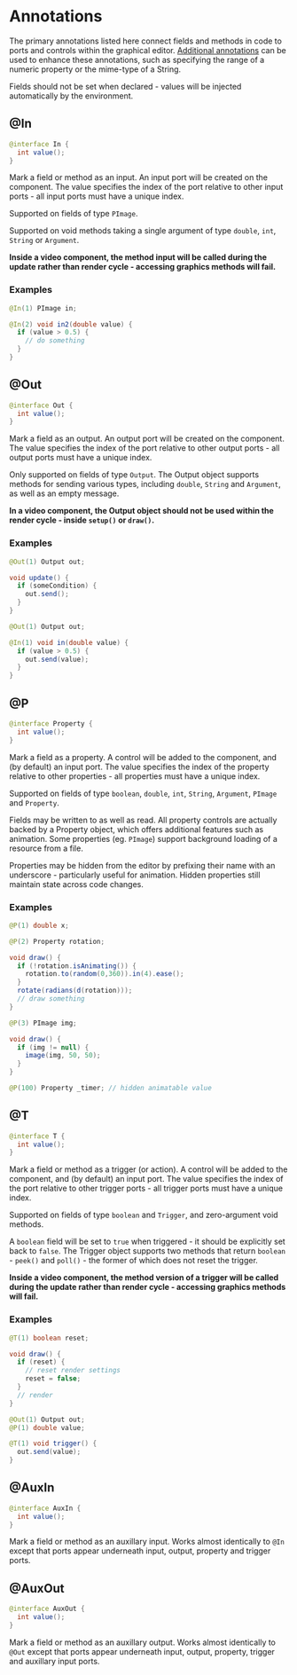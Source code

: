 # Annotations

The primary annotations listed here connect fields and methods in code to ports and controls within the graphical editor. [Additional annotations](annotations-additional.md) can be used to enhance these annotations, such as specifying the range of a numeric property or the mime-type of a String.

Fields should not be set when declared - values will be injected automatically by the environment.

## @In

```java
@interface In {
  int value();
}
```

Mark a field or method as an input. An input port will be created on the component. The value specifies the index of the port relative to other input ports - all input ports must have a unique index.

Supported on fields of type `PImage`.

Supported on void methods taking a single argument of type `double`, `int`, `String` or `Argument`.

**Inside a video component, the method input will be called during the update rather than render cycle - accessing graphics methods will fail.**

### Examples

```java
@In(1) PImage in;
```

```java
@In(2) void in2(double value) {
  if (value > 0.5) {
    // do something
  }
}
```

## @Out

```java
@interface Out {
  int value();
}
```

Mark a field as an output. An output port will be created on the component. The value specifies the index of the port relative to other output ports - all output ports must have a unique index.

Only supported on fields of type `Output`. The Output object supports methods for sending various types, including `double`, `String` and `Argument`, as well as an empty message.

**In a video component, the Output object should not be used within the render cycle - inside `setup()` or `draw()`.**

### Examples

```java
@Out(1) Output out;

void update() {
  if (someCondition) {
    out.send();
  }
}
```

```java
@Out(1) Output out;

@In(1) void in(double value) {
  if (value > 0.5) {
    out.send(value);
  }
}
```

## @P

```java
@interface Property {
  int value();
}
```

Mark a field as a property. A control will be added to the component, and (by default) an input port. The value specifies the index of the property relative to other properties - all properties must have a unique index.

Supported on fields of type `boolean`, `double`, `int`, `String`, `Argument`, `PImage` and `Property`.

Fields may be written to as well as read. All property controls are actually backed by a Property object, which offers additional features such as animation. Some properties (eg. `PImage`) support background loading of a resource from a file.

Properties may be hidden from the editor by prefixing their name with an underscore - particularly useful for animation. Hidden properties still maintain state across code changes.

### Examples

```java
@P(1) double x;
```

```java
@P(2) Property rotation;

void draw() {
  if (!rotation.isAnimating()) {
    rotation.to(random(0,360)).in(4).ease();
  }
  rotate(radians(d(rotation)));
  // draw something
}
```

```java
@P(3) PImage img;

void draw() {
  if (img != null) {
    image(img, 50, 50);
  }
}
```

```java
@P(100) Property _timer; // hidden animatable value
```

## @T

```java
@interface T {
  int value();
}
```

Mark a field or method as a trigger (or action). A control will be added to the component, and (by default) an input port. The value specifies the index of the port relative to other trigger ports - all trigger ports must have a unique index.

Supported on fields of type `boolean` and `Trigger`, and zero-argument void methods.

A `boolean` field will be set to `true` when triggered - it should be explicitly set back to `false`. The Trigger object supports two methods that return `boolean` - `peek()` and `poll()` - the former of which does not reset the trigger.

**Inside a video component, the method version of a trigger will be called during the update rather than render cycle - accessing graphics methods will fail.**

### Examples

```java
@T(1) boolean reset;

void draw() {
  if (reset) {
    // reset render settings
    reset = false;
  }
  // render
}
```

```java
@Out(1) Output out;
@P(1) double value;

@T(1) void trigger() {
  out.send(value);
}
```

## @AuxIn

```java
@interface AuxIn {
  int value();
}
```

Mark a field or method as an auxillary input. Works almost identically to `@In` except that ports appear underneath input, output, property and trigger ports.

## @AuxOut

```java
@interface AuxOut {
  int value();
}
```

Mark a field or method as an auxillary output. Works almost identically to `@Out` except that ports appear underneath input, output, property, trigger and auxillary input ports.
